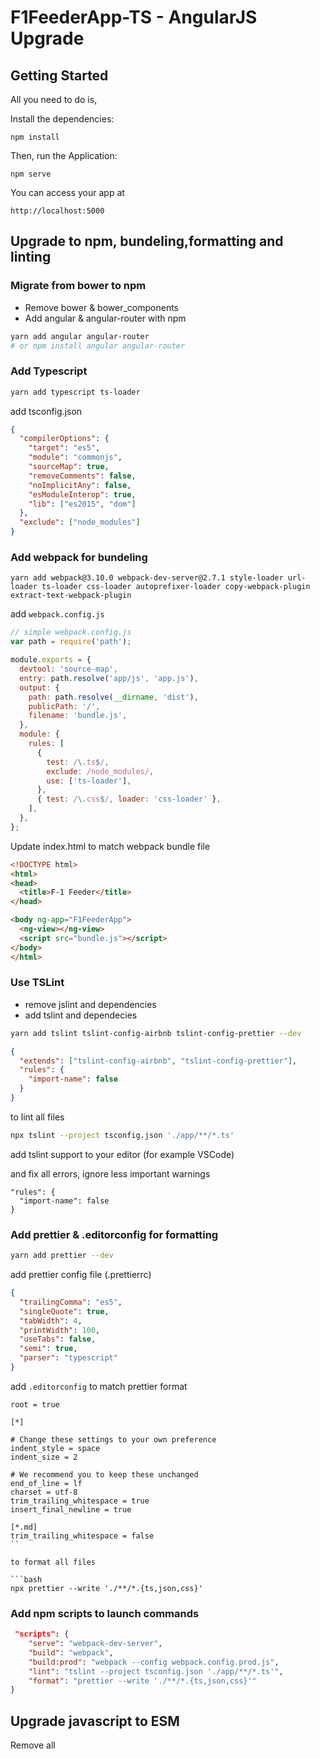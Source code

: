 # F1FeederApp-TS - AngularJS Upgrade

## Getting Started

All you need to do is,

Install the dependencies:

```
npm install
```

Then, run the Application:

```
npm serve
```

You can access your app at

```
http://localhost:5000
```

## Upgrade to npm, bundeling,formatting and linting

### Migrate from bower to npm

* Remove bower & bower_components
* Add angular & angular-router with npm

```bash
yarn add angular angular-router
# or npm install angular angular-router
```

### Add Typescript

```bash
yarn add typescript ts-loader
```

add tsconfig.json

```json
{
  "compilerOptions": {
    "target": "es5",
    "module": "commonjs",
    "sourceMap": true,
    "removeComments": false,
    "noImplicitAny": false,
    "esModuleInterop": true,
    "lib": ["es2015", "dom"]
  },
  "exclude": ["node_modules"]
}
```

### Add webpack for bundeling

```
yarn add webpack@3.10.0 webpack-dev-server@2.7.1 style-loader url-loader ts-loader css-loader autoprefixer-loader copy-webpack-plugin extract-text-webpack-plugin
```

add `webpack.config.js`

```js
// simple webpack.config.js
var path = require('path');

module.exports = {
  devtool: 'source-map',
  entry: path.resolve('app/js', 'app.js'),
  output: {
    path: path.resolve(__dirname, 'dist'),
    publicPath: '/',
    filename: 'bundle.js',
  },
  module: {
    rules: [
      {
        test: /\.ts$/,
        exclude: /node_modules/,
        use: ['ts-loader'],
      },
      { test: /\.css$/, loader: 'css-loader' },
    ],
  },
};
```

Update index.html to match webpack bundle file

```html
<!DOCTYPE html>
<html>
<head>
  <title>F-1 Feeder</title>
</head>

<body ng-app="F1FeederApp">
  <ng-view></ng-view>
  <script src="bundle.js"></script>
</body>
</html>
```

### Use TSLint

* remove jslint and dependencies
* add tslint and dependecies

```bash
yarn add tslint tslint-config-airbnb tslint-config-prettier --dev
```

```json
{
  "extends": ["tslint-config-airbnb", "tslint-config-prettier"],
  "rules": {
    "import-name": false
  }
}
```

to lint all files

```bash
npx tslint --project tsconfig.json './app/**/*.ts'
```

add tslint support to your editor (for example VSCode)

and fix all errors, ignore less important warnings

```
"rules": {
  "import-name": false
}
```

### Add prettier & .editorconfig for formatting

```bash
yarn add prettier --dev
```

add prettier config file (.prettierrc)

```json
{
  "trailingComma": "es5",
  "singleQuote": true,
  "tabWidth": 4,
  "printWidth": 100,
  "useTabs": false,
  "semi": true,
  "parser": "typescript"
}
```

add `.editorconfig` to match prettier format

````
root = true

[*]

# Change these settings to your own preference
indent_style = space
indent_size = 2

# We recommend you to keep these unchanged
end_of_line = lf
charset = utf-8
trim_trailing_whitespace = true
insert_final_newline = true

[*.md]
trim_trailing_whitespace = false
``

to format all files

```bash
npx prettier --write './**/*.{ts,json,css}'
````

### Add npm scripts to launch commands

```json
 "scripts": {
    "serve": "webpack-dev-server",
    "build": "webpack",
    "build:prod": "webpack --config webpack.config.prod.js",
    "lint": "tslint --project tsconfig.json './app/**/*.ts'",
    "format": "prettier --write './**/*.{ts,json,css}'"
}
```

## Upgrade javascript to ESM

Remove all <script> tags from the index.html

Remove all IFFE and 'use strict' (ESM modules will handle this)

Refactor all JS files

## Split app.js and app.module.js

```js
// app.module.js
import angular from 'angular';
import commonModule from './common';
import featuresModule from './features';

// combine all modules to create app module
export default angular.module('app', [commonModule, featuresModule]);
```

```js
import 'angular';
import appModule from './app.module';

// configs
appModule.config(function($locationProvider) {
    $locationProvider.html5Mode(true);
});

// runs
appModule.run(...)

// constant
appModule.constant('appVersion', VERSION);
appModule.constant('appEnv', ENV);
```

## Split module and services/controllers/filters/...

./controllers/index.js

```js
import angular from 'angular';
import userController from './userController';
import customerController from './customerController';

const module = angular
  .module('My.controllers', [])
  .controller('userController', userController)
  .controller('customerController', customerController);

export default module.name;
```

./controllers/userController.js

```js
userController.$inject[('$scope', '$routeParams', 'userService')];
export default function userController($scope, $routeParams, userService) {
  // implementation
}
```

## Write your services/controllers as classes

```js
export class UserController {
  static $inject = ['$scope', '$routeParams', 'apiService'];
  constructor(private $scope, private $routeParams, private apiService) {
    console.log('ctrl');
  }

  doThis() {
    this.$scope.name = 'hello'
  }

}
```

## Use ControllerAs syntax

```js
export class UserController {
  name: string;

  static $inject = ['$routeParams', 'apiService'];
  constructor(private $routeParams, private apiService) {
    console.log('ctrl');
  }

  doThis() {
    this.name = 'hello'
  }
}
```

```js
.when('/user/:id', {
  template: require('./controllers/user.html'),
  controller: 'userController',
  controllerAs: 'ctrl',
})
```
